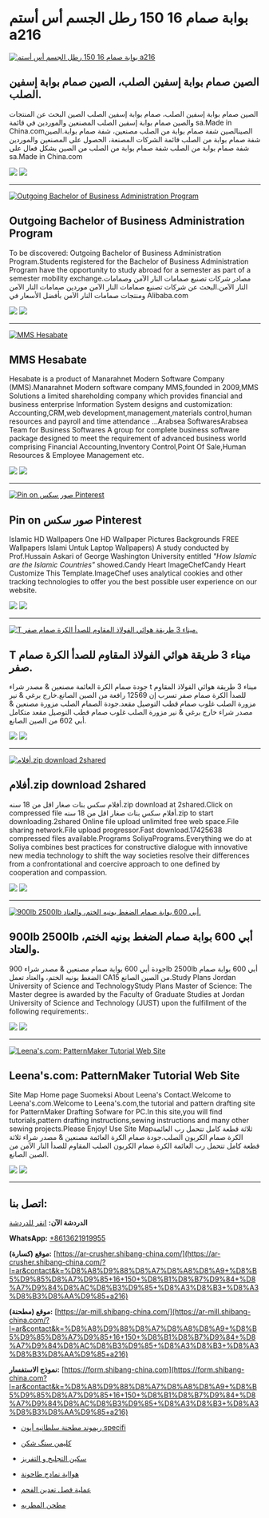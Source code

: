 # بوابة صمام 16 150 رطل الجسم أس أستم a216

<a href="https://swt.shibang-china.com/?l=ar&img&k=%D8%A8%D9%88%D8%A7%D8%A8%D8%A9+%D8%B5%D9%85%D8%A7%D9%85+16+150+%D8%B1%D8%B7%D9%84+%D8%A7%D9%84%D8%AC%D8%B3%D9%85+%D8%A3%D8%B3+%D8%A3%D8%B3%D8%AA%D9%85+a216" target="_blank">![بوابة صمام 16 150 رطل الجسم أس أستم a216](http://static.shibang-china.com/all-800x300/300.jpg)</a>

## الصين صمام بوابة إسفين الصلب، الصين صمام بوابة إسفين الصلب.
الصين صمام بوابة إسفين الصلب، صمام بوابة إسفين الصلب الصين البحث عن المنتجات والصين صمام بوابة إسفين الصلب المصنعين والموردين في قائمة sa.Made in China.comالصينالصين شفة صمام بوابة من الصلب مصنعين، شفة صمام بوابة.الصين شفة صمام بوابة من الصلب قائمة الشركات المصنعة، الحصول على المصنعين والموردين شفة صمام بوابة من الصلب شفة صمام بوابة من الصلب من الصين بشكل فعال على sa.Made in China.com


<a href="https://whatsapp.shibangsoft.com/WhatsApp.php" target="_blank" title="WhatsApp">![](http://static.shibang-china.com/icon/whatsapp.png)</a> <a href="https://swt.shibang-china.com/?l=ar&icon&k=%D8%A8%D9%88%D8%A7%D8%A8%D8%A9+%D8%B5%D9%85%D8%A7%D9%85+16+150+%D8%B1%D8%B7%D9%84+%D8%A7%D9%84%D8%AC%D8%B3%D9%85+%D8%A3%D8%B3+%D8%A3%D8%B3%D8%AA%D9%85+a216" target="_blank">![](http://static.shibang-china.com/icon/chat-ar.png)</a>

---

<a href="https://swt.shibang-china.com/?l=ar&img&k=%D8%A8%D9%88%D8%A7%D8%A8%D8%A9+%D8%B5%D9%85%D8%A7%D9%85+16+150+%D8%B1%D8%B7%D9%84+%D8%A7%D9%84%D8%AC%D8%B3%D9%85+%D8%A3%D8%B3+%D8%A3%D8%B3%D8%AA%D9%85+a216" target="_blank">![Outgoing Bachelor of Business Administration Program](http://static.shibang-china.com/all-800x300/1336.jpg)</a>

## Outgoing Bachelor of Business Administration Program
To be discovered: Outgoing Bachelor of Business Administration Program.Students registered for the Bachelor of Business Administration Program have the opportunity to study abroad for a semester as part of a semester mobility exchange.مصادر شركات تصنيع صمامات النار الآمن وصمامات النار الآمن.البحث عن شركات تصنيع صمامات النار الآمن موردين صمامات النار الآمن ومنتجات صمامات النار الآمن بأفضل الأسعار في Alibaba.com


<a href="https://whatsapp.shibangsoft.com/WhatsApp.php" target="_blank" title="WhatsApp">![](http://static.shibang-china.com/icon/whatsapp.png)</a> <a href="https://swt.shibang-china.com/?l=ar&icon&k=%D8%A8%D9%88%D8%A7%D8%A8%D8%A9+%D8%B5%D9%85%D8%A7%D9%85+16+150+%D8%B1%D8%B7%D9%84+%D8%A7%D9%84%D8%AC%D8%B3%D9%85+%D8%A3%D8%B3+%D8%A3%D8%B3%D8%AA%D9%85+a216" target="_blank">![](http://static.shibang-china.com/icon/chat-ar.png)</a>

---

<a href="https://swt.shibang-china.com/?l=ar&img&k=%D8%A8%D9%88%D8%A7%D8%A8%D8%A9+%D8%B5%D9%85%D8%A7%D9%85+16+150+%D8%B1%D8%B7%D9%84+%D8%A7%D9%84%D8%AC%D8%B3%D9%85+%D8%A3%D8%B3+%D8%A3%D8%B3%D8%AA%D9%85+a216" target="_blank">![MMS Hesabate](http://static.shibang-china.com/all-800x300/774.jpg)</a>

## MMS Hesabate
Hesabate is a product of Manarahnet Modern Software Company (MMS).Manarahnet Modern software company MMS,founded in 2009,MMS Solutions a limited shareholding company which provides financial and business enterprise Information System designs and customization: Accounting,CRM,web development,management,materials control,human resources and payroll and time attendance …Arabsea SoftwaresArabsea Team for Business Softwares A group for complete business software package designed to meet the requirement of advanced business world comprising Financial Accounting,Inventory Control,Point Of Sale,Human Resources & Employee Management etc.


<a href="https://whatsapp.shibangsoft.com/WhatsApp.php" target="_blank" title="WhatsApp">![](http://static.shibang-china.com/icon/whatsapp.png)</a> <a href="https://swt.shibang-china.com/?l=ar&icon&k=%D8%A8%D9%88%D8%A7%D8%A8%D8%A9+%D8%B5%D9%85%D8%A7%D9%85+16+150+%D8%B1%D8%B7%D9%84+%D8%A7%D9%84%D8%AC%D8%B3%D9%85+%D8%A3%D8%B3+%D8%A3%D8%B3%D8%AA%D9%85+a216" target="_blank">![](http://static.shibang-china.com/icon/chat-ar.png)</a>

---

<a href="https://swt.shibang-china.com/?l=ar&img&k=%D8%A8%D9%88%D8%A7%D8%A8%D8%A9+%D8%B5%D9%85%D8%A7%D9%85+16+150+%D8%B1%D8%B7%D9%84+%D8%A7%D9%84%D8%AC%D8%B3%D9%85+%D8%A3%D8%B3+%D8%A3%D8%B3%D8%AA%D9%85+a216" target="_blank">![Pin on صور سكس Pinterest](http://static.shibang-china.com/all-800x300/488.jpg)</a>

## Pin on صور سكس Pinterest
Islamic HD Wallpapers One HD Wallpaper Pictures Backgrounds FREE Wallpapers Islami Untuk Laptop Wallpapers) A study conducted by Prof.Hussain Askari of George Washington University entitled *"How Islamic are the Islamic Countries"* showed.Candy Heart ImageChefCandy Heart Customize This Template.ImageChef uses analytical cookies and other tracking technologies to offer you the best possible user experience on our website.


<a href="https://whatsapp.shibangsoft.com/WhatsApp.php" target="_blank" title="WhatsApp">![](http://static.shibang-china.com/icon/whatsapp.png)</a> <a href="https://swt.shibang-china.com/?l=ar&icon&k=%D8%A8%D9%88%D8%A7%D8%A8%D8%A9+%D8%B5%D9%85%D8%A7%D9%85+16+150+%D8%B1%D8%B7%D9%84+%D8%A7%D9%84%D8%AC%D8%B3%D9%85+%D8%A3%D8%B3+%D8%A3%D8%B3%D8%AA%D9%85+a216" target="_blank">![](http://static.shibang-china.com/icon/chat-ar.png)</a>

---

<a href="https://swt.shibang-china.com/?l=ar&img&k=%D8%A8%D9%88%D8%A7%D8%A8%D8%A9+%D8%B5%D9%85%D8%A7%D9%85+16+150+%D8%B1%D8%B7%D9%84+%D8%A7%D9%84%D8%AC%D8%B3%D9%85+%D8%A3%D8%B3+%D8%A3%D8%B3%D8%AA%D9%85+a216" target="_blank">![T ميناء 3 طريقة هوائي الفولاذ المقاوم للصدأ الكرة صمام صفر.](http://static.shibang-china.com/all-800x300/1010.jpg)</a>

## T ميناء 3 طريقة هوائي الفولاذ المقاوم للصدأ الكرة صمام صفر.
جودة صمام الكرة العائمة مصنعين & مصدر شراء t ميناء 3 طريقة هوائي الفولاذ المقاوم للصدأ الكرة صمام صفر تسرب إن 12569 رافعة من الصين الصانع.خارج برغي &amp; نير مزورة الصلب غلوب صمام قطب التوصيل مقعد.جودة الصمام الصلب مزورة مصنعين & مصدر شراء خارج برغي & نير مزورة الصلب غلوب صمام قطب التوصيل مقعد متكامل أبي 602 من الصين الصانع.


<a href="https://whatsapp.shibangsoft.com/WhatsApp.php" target="_blank" title="WhatsApp">![](http://static.shibang-china.com/icon/whatsapp.png)</a> <a href="https://swt.shibang-china.com/?l=ar&icon&k=%D8%A8%D9%88%D8%A7%D8%A8%D8%A9+%D8%B5%D9%85%D8%A7%D9%85+16+150+%D8%B1%D8%B7%D9%84+%D8%A7%D9%84%D8%AC%D8%B3%D9%85+%D8%A3%D8%B3+%D8%A3%D8%B3%D8%AA%D9%85+a216" target="_blank">![](http://static.shibang-china.com/icon/chat-ar.png)</a>

---

<a href="https://swt.shibang-china.com/?l=ar&img&k=%D8%A8%D9%88%D8%A7%D8%A8%D8%A9+%D8%B5%D9%85%D8%A7%D9%85+16+150+%D8%B1%D8%B7%D9%84+%D8%A7%D9%84%D8%AC%D8%B3%D9%85+%D8%A3%D8%B3+%D8%A3%D8%B3%D8%AA%D9%85+a216" target="_blank">![أفلام.zip download 2shared](http://static.shibang-china.com/all-800x300/1147.jpg)</a>

## أفلام.zip download 2shared
أفلام سكس بنات صغار اقل من 18 سنه.zip download at 2shared.Click on compressed file أفلام سكس بنات صغار اقل من 18 سنه.zip to start downloading.2shared Online file upload unlimited free web space.File sharing network.File upload progressor.Fast download.17425638 compressed files available.Programs SoliyaPrograms.Everything we do at Soliya combines best practices for constructive dialogue with innovative new media technology to shift the way societies resolve their differences from a confrontational and coercive approach to one defined by cooperation and compassion.


<a href="https://whatsapp.shibangsoft.com/WhatsApp.php" target="_blank" title="WhatsApp">![](http://static.shibang-china.com/icon/whatsapp.png)</a> <a href="https://swt.shibang-china.com/?l=ar&icon&k=%D8%A8%D9%88%D8%A7%D8%A8%D8%A9+%D8%B5%D9%85%D8%A7%D9%85+16+150+%D8%B1%D8%B7%D9%84+%D8%A7%D9%84%D8%AC%D8%B3%D9%85+%D8%A3%D8%B3+%D8%A3%D8%B3%D8%AA%D9%85+a216" target="_blank">![](http://static.shibang-china.com/icon/chat-ar.png)</a>

---

<a href="https://swt.shibang-china.com/?l=ar&img&k=%D8%A8%D9%88%D8%A7%D8%A8%D8%A9+%D8%B5%D9%85%D8%A7%D9%85+16+150+%D8%B1%D8%B7%D9%84+%D8%A7%D9%84%D8%AC%D8%B3%D9%85+%D8%A3%D8%B3+%D8%A3%D8%B3%D8%AA%D9%85+a216" target="_blank">![900lb 2500lb أبي 600 بوابة صمام الضغط بونيه الختم، والعتاد.](http://static.shibang-china.com/all-800x300/13.jpg)</a>

## 900lb 2500lb أبي 600 بوابة صمام الضغط بونيه الختم، والعتاد.
جودة أبي 600 بوابة صمام مصنعين & مصدر شراء 900lb 2500lb أبي 600 بوابة صمام الضغط بونيه الختم، والعتاد تعمل CA15 من الصين الصانع.Study Plans Jordan University of Science and TechnologyStudy Plans Master of Science: The Master degree is awarded by the Faculty of Graduate Studies at Jordan University of Science and Technology (JUST) upon the fulfillment of the following requirements:.


<a href="https://whatsapp.shibangsoft.com/WhatsApp.php" target="_blank" title="WhatsApp">![](http://static.shibang-china.com/icon/whatsapp.png)</a> <a href="https://swt.shibang-china.com/?l=ar&icon&k=%D8%A8%D9%88%D8%A7%D8%A8%D8%A9+%D8%B5%D9%85%D8%A7%D9%85+16+150+%D8%B1%D8%B7%D9%84+%D8%A7%D9%84%D8%AC%D8%B3%D9%85+%D8%A3%D8%B3+%D8%A3%D8%B3%D8%AA%D9%85+a216" target="_blank">![](http://static.shibang-china.com/icon/chat-ar.png)</a>

---

<a href="https://swt.shibang-china.com/?l=ar&img&k=%D8%A8%D9%88%D8%A7%D8%A8%D8%A9+%D8%B5%D9%85%D8%A7%D9%85+16+150+%D8%B1%D8%B7%D9%84+%D8%A7%D9%84%D8%AC%D8%B3%D9%85+%D8%A3%D8%B3+%D8%A3%D8%B3%D8%AA%D9%85+a216" target="_blank">![Leena's.com: PatternMaker Tutorial Web Site](http://static.shibang-china.com/all-800x300/471.jpg)</a>

## Leena's.com: PatternMaker Tutorial Web Site
Site Map Home page Suomeksi About Leena's Contact.Welcome to Leena's.com.Welcome to Leena's.com,the tutorial and pattern drafting site for PatternMaker Drafting Sofware for PC.In this site,you will find tutorials,pattern drafting instructions,sewing instructions and many other sewing projects.Please Enjoy! Use Site Mapثلاثة قطعة كامل تتحمل رب العائمة الكرة صمام الكربون الصلب.جودة صمام الكرة العائمة مصنعين & مصدر شراء ثلاثة قطعة كامل تتحمل رب العائمة الكرة صمام الكربون الصلب المقاوم للصدأ النار الآمن من الصين الصانع.


<a href="https://whatsapp.shibangsoft.com/WhatsApp.php" target="_blank" title="WhatsApp">![](http://static.shibang-china.com/icon/whatsapp.png)</a> <a href="https://swt.shibang-china.com/?l=ar&icon&k=%D8%A8%D9%88%D8%A7%D8%A8%D8%A9+%D8%B5%D9%85%D8%A7%D9%85+16+150+%D8%B1%D8%B7%D9%84+%D8%A7%D9%84%D8%AC%D8%B3%D9%85+%D8%A3%D8%B3+%D8%A3%D8%B3%D8%AA%D9%85+a216" target="_blank">![](http://static.shibang-china.com/icon/chat-ar.png)</a>

---
## اتصل بنا:

**الدردشة الآن:** [انقر للدردشة](https://swt.shibang-china.com?l=ar&contact&k=%D8%A8%D9%88%D8%A7%D8%A8%D8%A9+%D8%B5%D9%85%D8%A7%D9%85+16+150+%D8%B1%D8%B7%D9%84+%D8%A7%D9%84%D8%AC%D8%B3%D9%85+%D8%A3%D8%B3+%D8%A3%D8%B3%D8%AA%D9%85+a216)

**WhatsApp:**  [+8613621919955](https://whatsapp.shibangsoft.com/WhatsApp.php)

**موقع (كسارة):** [https://ar-crusher.shibang-china.com/](https://ar-crusher.shibang-china.com/?l=ar&contact&k=%D8%A8%D9%88%D8%A7%D8%A8%D8%A9+%D8%B5%D9%85%D8%A7%D9%85+16+150+%D8%B1%D8%B7%D9%84+%D8%A7%D9%84%D8%AC%D8%B3%D9%85+%D8%A3%D8%B3+%D8%A3%D8%B3%D8%AA%D9%85+a216)

**موقع (مطحنة):** [https://ar-mill.shibang-china.com/](https://ar-mill.shibang-china.com/?l=ar&contact&k=%D8%A8%D9%88%D8%A7%D8%A8%D8%A9+%D8%B5%D9%85%D8%A7%D9%85+16+150+%D8%B1%D8%B7%D9%84+%D8%A7%D9%84%D8%AC%D8%B3%D9%85+%D8%A3%D8%B3+%D8%A3%D8%B3%D8%AA%D9%85+a216)

**نموذج الاستفسار:** [https://form.shibang-china.com](https://form.shibang-china.com?l=ar&contact&k=%D8%A8%D9%88%D8%A7%D8%A8%D8%A9+%D8%B5%D9%85%D8%A7%D9%85+16+150+%D8%B1%D8%B7%D9%84+%D8%A7%D9%84%D8%AC%D8%B3%D9%85+%D8%A3%D8%B3+%D8%A3%D8%B3%D8%AA%D9%85+a216)

* [ريموند مطحنة سلطانيه أيون specifi](../8/%D8%B1%D9%8A%D9%85%D9%88%D9%86%D8%AF%20%D9%85%D8%B7%D8%AD%D9%86%D8%A9%20%D8%B3%D9%84%D8%B7%D8%A7%D9%86%D9%8A%D9%87%20%D8%A3%D9%8A%D9%88%D9%86%20specifi.md)

* [كليمن سنگ شکن](../6/%D9%83%D9%84%D9%8A%D9%85%D9%86%20%D8%B3%D9%86%DA%AF%20%D8%B4%DA%A9%D9%86.md)

* [سكين التجليخ و التفريز](../10/%D8%B3%D9%83%D9%8A%D9%86%20%D8%A7%D9%84%D8%AA%D8%AC%D9%84%D9%8A%D8%AE%20%D9%88%20%D8%A7%D9%84%D8%AA%D9%81%D8%B1%D9%8A%D8%B2.md)

* [هوااية نمادج طاحونة](../6/%D9%87%D9%88%D8%A7%D8%A7%D9%8A%D8%A9%20%D9%86%D9%85%D8%A7%D8%AF%D8%AC%20%D8%B7%D8%A7%D8%AD%D9%88%D9%86%D8%A9.md)

* [عملية فصل تعدين الفحم](../8/%D8%B9%D9%85%D9%84%D9%8A%D8%A9%20%D9%81%D8%B5%D9%84%20%D8%AA%D8%B9%D8%AF%D9%8A%D9%86%20%D8%A7%D9%84%D9%81%D8%AD%D9%85.md)

* [مطحن المطريه](../6/%D9%85%D8%B7%D8%AD%D9%86%20%D8%A7%D9%84%D9%85%D8%B7%D8%B1%D9%8A%D9%87.md)